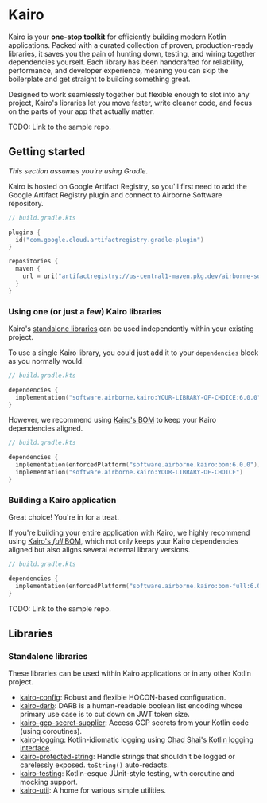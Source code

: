 # Kairo

Kairo is your **one-stop toolkit** for efficiently building modern Kotlin applications.
Packed with a curated collection of proven, production-ready libraries,
it saves you the pain of hunting down, testing, and wiring together dependencies yourself.
Each library has been handcrafted for reliability, performance, and developer experience,
meaning you can skip the boilerplate and get straight to building something great.

Designed to work seamlessly together but flexible enough to slot into any project,
Kairo's libraries let you move faster, write cleaner code,
and focus on the parts of your app that actually matter.

TODO: Link to the sample repo.

## Getting started

_This section assumes you're using Gradle._

Kairo is hosted on Google Artifact Registry,
so you'll first need to add the Google Artifact Registry plugin
and connect to Airborne Software repository.

```kotlin
// build.gradle.kts

plugins {
  id("com.google.cloud.artifactregistry.gradle-plugin")
}

repositories {
  maven {
    url = uri("artifactregistry://us-central1-maven.pkg.dev/airborne-software/maven")
  }
}
```

### Using one (or just a few) Kairo libraries

Kairo's [standalone libraries](#standalone-libraries)
can be used independently within your existing project.

To use a single Kairo library,
you could just add it to your `dependencies` block as you normally would.

```kotlin
// build.gradle.kts

dependencies {
  implementation("software.airborne.kairo:YOUR-LIBRARY-OF-CHOICE:6.0.0")
}
```

However, we recommend using [Kairo's BOM](./bom)
to keep your Kairo dependencies aligned.

```kotlin
// build.gradle.kts

dependencies {
  implementation(enforcedPlatform("software.airborne.kairo:bom:6.0.0"))
  implementation("software.airborne.kairo:YOUR-LIBRARY-OF-CHOICE")
}
```

### Building a Kairo application

Great choice! You're in for a treat.

If you're building your entire application with Kairo,
we highly recommend using [Kairo's _full_ BOM](./bom-full),
which not only keeps your Kairo dependencies aligned
but also aligns several external library versions.

```kotlin
// build.gradle.kts

dependencies {
  implementation(enforcedPlatform("software.airborne.kairo:bom-full:6.0.0"))
}
```

TODO: Link to the sample repo.

## Libraries

### Standalone libraries

These libraries can be used within Kairo applications
or in any other Kotlin project.

- [kairo-config](./kairo-config):
  Robust and flexible HOCON-based configuration.
- [kairo-darb](./kairo-darb):
  DARB is a human-readable boolean list encoding
  whose primary use case is to cut down on JWT token size.
- [kairo-gcp-secret-supplier](./kairo-gcp-secret-supplier):
  Access GCP secrets from your Kotlin code (using coroutines).
- [kairo-logging](./kairo-logging):
  Kotlin-idiomatic logging using [Ohad Shai's Kotlin logging interface](https://github.com/oshai/kotlin-logging).
- [kairo-protected-string](./kairo-protected-string):
  Handle strings that shouldn't be logged or carelessly exposed.
  `toString()` auto-redacts.
- [kairo-testing](./kairo-testing):
  Kotlin-esque JUnit-style testing, with coroutine and mocking support.
- [kairo-util](./kairo-util):
  A home for various simple utilities.
